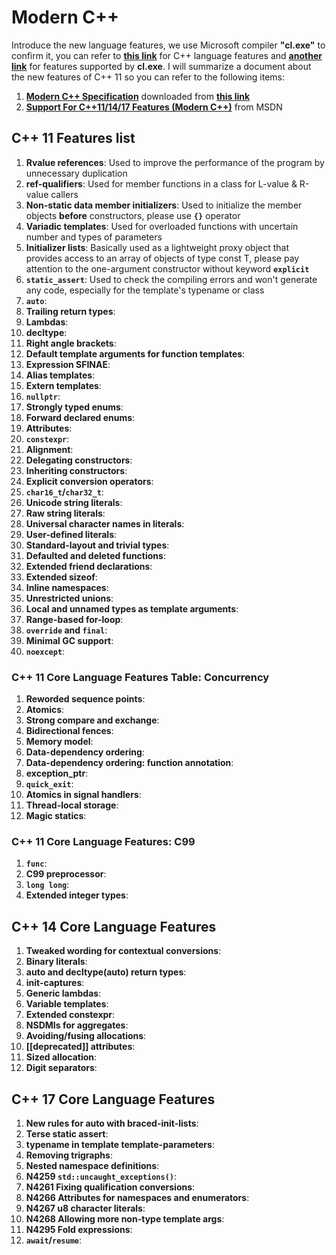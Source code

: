 # Modern C++

Introduce the new language features, we use Microsoft compiler **"cl.exe"** to confirm it, you can refer to **[this link](https://zh.cppreference.com/w/cpp)** for C\+\+ language features and **[another link](https://docs.microsoft.com/en-us/previous-versions/hh567368(v=vs.140))** for features supported by **cl.exe**. I will summarize a document about the new features of C\+\+ 11 so you can refer to the following items:

1. **[Modern C++ Specification](doc\Modern-C++-Specification.pdf)** downloaded from **[this link](http://www.open-std.org/jtc1/sc22/wg21/docs/papers/2012/n3337.pdf)**
2. **[Support For C\+\+11/14/17 Features (Modern C\+\+)](https://docs.microsoft.com/en-us/previous-versions/hh567368(v=vs.140)#c11feature-list)** from MSDN

## C++ 11 Features list

1. **Rvalue references**: Used to improve the performance of the program by unnecessary duplication
2. **ref-qualifiers**: Used for member functions in a class for L-value & R-value callers
3. **Non-static data member initializers**: Used to initialize the member objects **before** constructors, please use **<code>{}</code>** operator
4. **Variadic templates**: Used for overloaded functions with uncertain number and types of parameters
5. **Initializer lists**: Basically used as a lightweight proxy object that provides access to an array of objects of type const T, please pay attention to the one-argument constructor without keyword **<code>explicit</code>**
6. **<code>static_assert</code>**: Used to check the compiling errors and won't generate any code, especially for the template's typename or class
7. **<code>auto</code>**: 
8. **Trailing return types**: 
9. **Lambdas**: 
10. **decltype**: 
11. **Right angle brackets**: 
12. **Default template arguments for function templates**: 
13. **Expression SFINAE**: 
14. **Alias templates**:
15. **Extern templates**: 
16. **<code>nullptr</code>**: 
17. **Strongly typed enums**:
18. **Forward declared enums**: 
19. **Attributes**: 
20. **<code>constexpr</code>**: 
21. **Alignment**:
22. **Delegating constructors**: 
23. **Inheriting constructors**:
24. **Explicit conversion operators**: 
25. **<code>char16_t</code>/<code>char32_t</code>**: 
26. **Unicode string literals**: 
27. **Raw string literals**: 
28. **Universal character names in literals**: 
29. **User-defined literals**: 
30. **Standard-layout and trivial types**: 
31. **Defaulted and deleted functions**: 
32. **Extended friend declarations**: 
33. **Extended sizeof**: 
34. **Inline namespaces**: 
35. **Unrestricted unions**: 
36. **Local and unnamed types as template arguments**: 
37. **Range-based for-loop**: 
38. **<code>override</code> and <code>final</code>**: 
39. **Minimal GC support**: 
40. **<code>noexcept</code>**: 

### C++ 11 Core Language Features Table: Concurrency

1. **Reworded sequence points**: 
2. **Atomics**: 
3. **Strong compare and exchange**: 
4. **Bidirectional fences**: 
5. **Memory model**: 
6. **Data-dependency ordering**: 
7. **Data-dependency ordering: function annotation**: 
8. **exception_ptr**: 
9. **<code>quick_exit</code>**:
10. **Atomics in signal handlers**: 
11. **Thread-local storage**: 
12. **Magic statics**: 

### C++ 11 Core Language Features: C99

1. **<code>__func__</code>**: 
2. **C99 preprocessor**: 
3. **<code>long long</code>**: 
4. **Extended integer types**: 

## C++ 14 Core Language Features

1. **Tweaked wording for contextual conversions**: 
2. **Binary literals**: 
3. **auto and decltype(auto) return types**: 
4. **init-captures**: 
5. **Generic lambdas**: 
6. **Variable templates**: 
7. **Extended constexpr**: 
8. **NSDMIs for aggregates**: 
9. **Avoiding/fusing allocations**: 
10. **[[deprecated]] attributes**: 
11. **Sized allocation**: 
12. **Digit separators**: 

## C++ 17 Core Language Features

1. **New rules for auto with braced-init-lists**: 
2. **Terse static assert**: 
3. **typename in template template-parameters**: 
4. **Removing trigraphs**: 
5. **Nested namespace definitions**: 
6. **N4259 <code>std::uncaught_exceptions()</code>**: 
7. **N4261 Fixing qualification conversions**: 
8. **N4266 Attributes for namespaces and enumerators**: 
9. **N4267 u8 character literals**: 
10. **N4268 Allowing more non-type template args**: 
11. **N4295 Fold expressions**: 
12. **<code>await</code>/<code>resume</code>**: 
